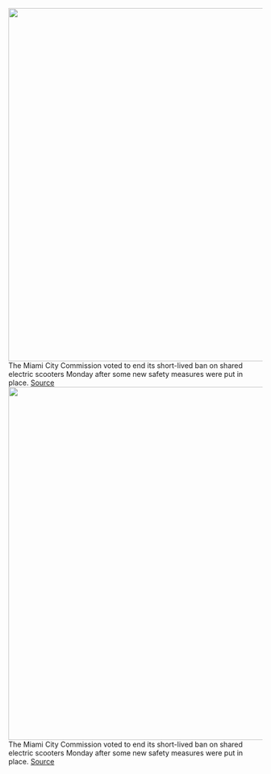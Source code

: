 <img src='https://cdn.vox-cdn.com/thumbor/gW_ZFuhMOS2GDiGcv2NejDkZNt8=/0x0:2000x1570/1200x800/filters:focal(642x843:962x1163)/cdn.vox-cdn.com/uploads/chorus_image/image/70206250/1157211220.0.jpg' width='700px' /><br/>
The Miami City Commission voted to end its short-lived ban on shared electric scooters Monday after some new safety measures were put in place.
<a href='https://www.theverge.com/2021/11/29/22808390/miami-electric-scooters-rescinds-ban-lime'> Source <a/><img src='https://cdn.vox-cdn.com/thumbor/gW_ZFuhMOS2GDiGcv2NejDkZNt8=/0x0:2000x1570/1200x800/filters:focal(642x843:962x1163)/cdn.vox-cdn.com/uploads/chorus_image/image/70206250/1157211220.0.jpg' width='700px' /><br/>
The Miami City Commission voted to end its short-lived ban on shared electric scooters Monday after some new safety measures were put in place.
<a href='https://www.theverge.com/2021/11/29/22808390/miami-electric-scooters-rescinds-ban-lime'> Source <a/>